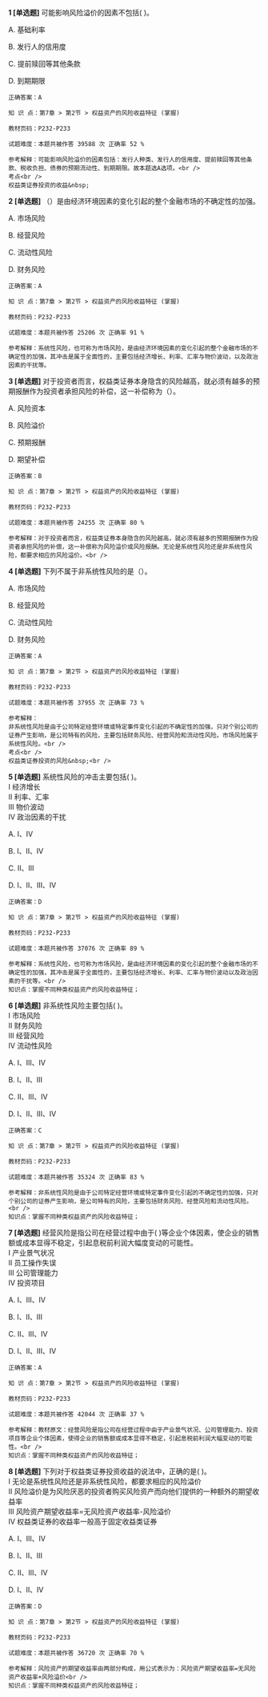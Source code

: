 **1 [单选题]** 可能影响风险溢价的因素不包括( )。

A. 基础利率&nbsp;

B. 发行人的信用度

C. 提前赎回等其他条款&nbsp;

D. 到期期限

```
正确答案：A

知 识 点：第7章 > 第2节 > 权益资产的风险收益特征 (掌握)

教材页码：P232-P233

试题难度：本题共被作答 39588 次 正确率 52 %

参考解释：可能影响风险溢价的因素包括：发行人种类、发行人的信用度、提前赎回等其他条款、税收负担、债券的预期流动性、到期期限。故本题选A选项。<br />
考点<br />
权益类证券投资的收益&nbsp;
```


**2 [单选题]** （）是由经济环境因素的变化引起的整个金融市场的不确定性的加强。

A. 市场风险

B. 经营风险

C. 流动性风险

D. 财务风险

```
正确答案：A

知 识 点：第7章 > 第2节 > 权益资产的风险收益特征 (掌握)

教材页码：P232-P233

试题难度：本题共被作答 25206 次 正确率 91 %

参考解释：系统性风险，也可称为市场风险，是由经济环境因素的变化引起的整个金融市场的不确定性的加强，其冲击是属于全面性的，主要包括经济增长、利率、汇率与物价波动，以及政治因素的干扰等。
```


**3 [单选题]** 对于投资者而言，权益类证券本身隐含的风险越高，就必须有越多的预期报酬作为投资者承担风险的补偿，这一补偿称为（）。

A. 风险资本

B. 风险溢价

C. 预期报酬

D. 期望补偿

```
正确答案：B

知 识 点：第7章 > 第2节 > 权益资产的风险收益特征 (掌握)

教材页码：P232-P233

试题难度：本题共被作答 24255 次 正确率 80 %

参考解释：对于投资者而言，权益类证券本身隐含的风险越高，就必须有越多的预期报酬作为投资者承担风险的补偿，这一补偿称为风险溢价或风险报酬。无论是系统性风险还是非系统性风险，都要求相应的风险溢价。<br />

```


**4 [单选题]** 
下列不属于非系统性风险的是（）。

A. 市场风险

B. 经营风险

C. 流动性风险

D. 财务风险

```
正确答案：A

知 识 点：第7章 > 第2节 > 权益资产的风险收益特征 (掌握)

教材页码：P232-P233

试题难度：本题共被作答 37955 次 正确率 73 %

参考解释：
非系统性风险是由于公司特定经营环境或特定事件变化引起的不确定性的加强，只对个别公司的证券产生影响，是公司特有的风险，主要包括财务风险、经营风险和流动性风险。市场风险属于系统性风险。<br />
考点<br />
权益类证券投资的风险&nbsp;<br />

```


**5 [单选题]** 系统性风险的冲击主要包括( )。 <br />
Ⅰ 经济增长 <br />
Ⅱ 利率、汇率 <br />
Ⅲ 物价波动 <br />
Ⅳ 政治因素的干扰

A. Ⅰ、Ⅳ

B. Ⅰ、Ⅱ、Ⅳ

C. Ⅱ、Ⅲ

D. Ⅰ、Ⅱ、Ⅲ、Ⅳ 

```
正确答案：D

知 识 点：第7章 > 第2节 > 权益资产的风险收益特征 (掌握)

教材页码：P232-P233

试题难度：本题共被作答 37076 次 正确率 89 %

参考解释：系统性风险，也可称为市场风险，是由经济环境因素的变化引起的整个金融市场的不确定性的加强，其冲击是属于全面性的，主要包括经济增长、利率、汇率与物价波动以及政治因素的干扰等。<br />
知识点：掌握不同种类权益资产的风险收益特征；
```


**6 [单选题]** 非系统性风险主要包括( )。 <br />
Ⅰ 市场风险 <br />
Ⅱ 财务风险 <br />
Ⅲ 经营风险 <br />
Ⅳ 流动性风险

A. Ⅰ、Ⅲ、Ⅳ

B. Ⅰ、Ⅱ、Ⅲ

C. Ⅱ、Ⅲ、Ⅳ

D. Ⅰ、Ⅱ、Ⅲ、Ⅳ 

```
正确答案：C

知 识 点：第7章 > 第2节 > 权益资产的风险收益特征 (掌握)

教材页码：P232-P233

试题难度：本题共被作答 35324 次 正确率 83 %

参考解释：非系统性风险是由于公司特定经营环境或特定事件变化引起的不确定性的加强，只对个别公司的证券产生影响，是公司特有的风险，主要包括财务风险、经营风险和流动性风险。<br />
知识点：掌握不同种类权益资产的风险收益特征；
```


**7 [单选题]** 经营风险是指公司在经营过程中由于( )等企业个体因素，使企业的销售额或成本显得不稳定，引起息税前利润大幅度变动的可能性。 <br />
Ⅰ 产业景气状况 <br />
Ⅱ 员工操作失误 <br />
Ⅲ 公司管理能力 <br />
Ⅳ 投资项目

A. Ⅰ、Ⅲ、Ⅳ

B. Ⅰ、Ⅱ、Ⅲ

C. Ⅱ、Ⅲ、Ⅳ

D. Ⅰ、Ⅱ、Ⅲ、Ⅳ 

```
正确答案：A

知 识 点：第7章 > 第2节 > 权益资产的风险收益特征 (掌握)

教材页码：P232-P233

试题难度：本题共被作答 42044 次 正确率 37 %

参考解释：教材原文：经营风险是指公司在经营过程中由于产业景气状况、公司管理能力、投资项目等企业个体因素，使得企业的销售额或成本显得不稳定，引起息税前利润大幅变动的可能性。<br />
知识点：掌握不同种类权益资产的风险收益特征；
```


**8 [单选题]** 下列对于权益类证券投资收益的说法中，正确的是( )。 <br />
Ⅰ 无论是系统性风险还是非系统性风险，都要求相应的风险溢价 <br />
Ⅱ 风险溢价是为风险厌恶的投资者购买风险资产而向他们提供的一种额外的期望收益率 <br />
Ⅲ 风险资产期望收益率=无风险资产收益率-风险溢价 <br />
Ⅳ 权益类证券的收益率一般高于固定收益类证券

A. Ⅰ、Ⅲ、Ⅳ

B. Ⅰ、Ⅱ、Ⅲ

C. Ⅱ、Ⅲ、Ⅳ

D. Ⅰ、Ⅱ、Ⅳ 

```
正确答案：D

知 识 点：第7章 > 第2节 > 权益资产的风险收益特征 (掌握)

教材页码：P232-P233

试题难度：本题共被作答 36720 次 正确率 70 %

参考解释：风险资产的期望收益率由两部分构成，用公式表示为：风险资产期望收益率=无风险资产收益率+风险溢价<br />
知识点：掌握不同种类权益资产的风险收益特征；
```


